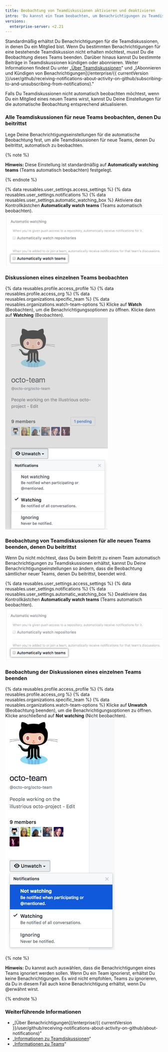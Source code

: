 ```yaml
---
title: Beobachtung von Teamdiskussionen aktivieren und deaktivieren
intro: 'Du kannst ein Team beobachten, um Benachrichtigungen zu Teamdiskussionen zu erhalten. Du kannst die Beobachtung eines Teams beenden, wenn Du keine weiteren Benachrichtigungen zu den Diskussionen dieses Teams erhalten möchtest.'
versions:
  enterprise-server: <2.21
---
```


Standardmäßig erhältst Du Benachrichtigungen für die Teamdiskussionen, in denen Du ein Mitglied bist. Wenn Du bestimmten Benachrichtigungen für eine bestehende Teamdiskussion nicht erhalten möchtest, musst Du die Beobachtung dieses Teams beenden. Darüber hinaus kannst Du bestimmte Beiträge in Teamdiskussionen kündigen oder abonnieren. Weiter Informationen findest Du unter „[Über Teamdiskussionen](/articles/about-team-discussions)" und „[Abonnieren und Kündigen von Benachrichtigungen](/enterprise/{{ currentVersion }}/user/github/receiving-notifications-about-activity-on-github/subscribing-to-and-unsubscribing-from-notifications)."

Falls Du Teamdiskussionen nicht automatisch beobachten möchtest, wenn Du ein Mitglied eines neuen Teams wirst, kannst Du Deine Einstellungen für die automatische Beobachtung entsprechend aktualisieren.

### Alle Teamdiskussionen für neue Teams beobachten, denen Du beitrittst

Lege Deine Benachrichtigungseinstellungen für die automatische Beobachtung fest, um alle Teamdiskussionen für neue Teams, denen Du beitrittst, automatisch zu beobachten.

{% note %}

**Hinweis:** Diese Einstellung ist standardmäßig auf **Automatically watching teams** (Teams automatisch beobachten) festgelegt.

{% endnote %}

{% data reusables.user_settings.access_settings %}
{% data reusables.user_settings.notifications %}
{% data reusables.user_settings.automatic_watching_box %} Aktiviere das Kontrollkästchen **Automatically watch teams** (Teams automatisch beobachten). ![Kontrollkästchen zum automatischen Beobachten von Teams](/assets/images/help/notifications/automatic-team-discussions-watching.png)

### Diskussionen eines einzelnen Teams beobachten

{% data reusables.profile.access_profile %}
{% data reusables.profile.access_org %}
{% data reusables.organizations.specific_team %}
{% data reusables.organizations.watch-team-options %} Klicke auf **Watch** (Beobachten), um die Benachrichtigungsoptionen zu öffnen. Klicke dann auf **Watching** (Beobachten). ![Beobachtungsoptionen in einem Dropdownmenü für ein spezifisches Team](/assets/images/help/notifications/specific-team-watch-options.png)

### Beobachtung von Teamdiskussionen für alle neuen Teams beenden, denen Du beitrittst

Wenn Du nicht möchtest, dass Du beim Beitritt zu einem Team automatisch Benachrichtigungen zu Teamdiskussionen erhältst, kannst Du Deine Benachrichtigungseinstellungen so ändern, dass die Beobachtung sämtlicher neuer Teams, denen Du beitrittst, beendet wird.

{% data reusables.user_settings.access_settings %}
{% data reusables.user_settings.notifications %}
{% data reusables.user_settings.automatic_watching_box %} Deaktiviere das Kontrollkästchen **Automatically watch teams** (Teams automatisch beobachten). ![Standardmäßig ausgewählte Einstellung zum automatischen Beobachten von Teams](/assets/images/help/notifications/automatic-team-discussions-watching.png)

### Beobachtung der Diskussionen eines einzelnen Teams beenden

{% data reusables.profile.access_profile %}
{% data reusables.profile.access_org %}
{% data reusables.organizations.specific_team %}
{% data reusables.organizations.watch-team-options %} Klicke auf **Unwatch** (Beobachtung beenden), um die Benachrichtigungsoptionen zu öffnen. Klicke anschließend auf **Not watching** (Nicht beobachten). ![Beobachtungsoptionen in einem Dropdownmenü für ein spezifisches Team](/assets/images/help/notifications/specific-team-unwatch.png)

{% note %}

**Hinweis:** Du kannst auch auswählen, dass die Benachrichtigungen eines Teams ignoriert werden sollen. Wenn Du ein Team ignorierst, erhältst Du keine Benachrichtigungen. Es wird nicht empfohlen, Teams zu ignorieren, da Du in diesem Fall auch keine Benachrichtigung erhältst, wenn Du @erwähnt wirst.

{% endnote %}

### Weiterführende Informationen

- „[Über Benachrichtigungen](/enterprise/{{ currentVersion }}/user/github/receiving-notifications-about-activity-on-github/about-notifications)"
- „[Informationen zu Teamdiskussionen](/articles/about-team-discussions)“
- „[Informationen zu Teams](/articles/about-teams)“
